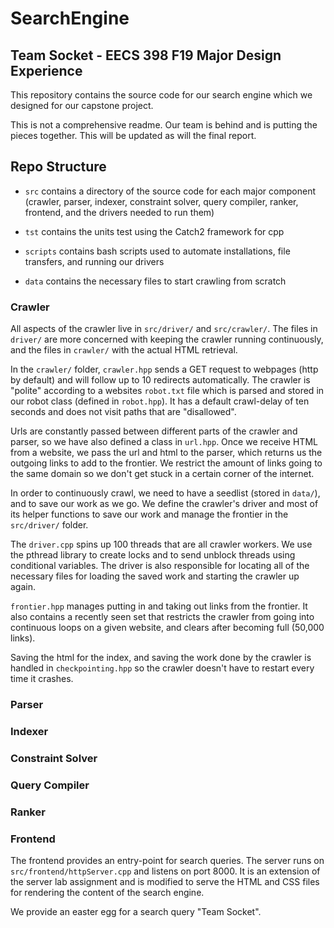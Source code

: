 # SearchEngine
## Team Socket - EECS 398 F19 Major Design Experience

This repository contains the source code for our search engine which we
designed for our capstone project.

This is not a comprehensive readme. Our team is behind and is putting the pieces together. This will be updated as will the final report.

## Repo Structure

* `src` contains a directory of the source code for each major component
  (crawler, parser, indexer, constraint solver, query compiler, ranker,
  frontend, and the drivers needed to run them)

* `tst` contains the units test using the Catch2 framework for cpp

* `scripts` contains bash scripts used to automate installations, file
  transfers, and running our drivers

* `data` contains the necessary files to start crawling from scratch

### Crawler

All aspects of the crawler live in `src/driver/` and `src/crawler/`. The files
in `driver/` are more concerned with keeping the crawler running continuously,
and the files in `crawler/` with the actual HTML retrieval.

In the `crawler/` folder, `crawler.hpp` sends a GET request to webpages (http
by default) and will follow up to 10 redirects automatically. The crawler is 
"polite" according to a websites `robot.txt` file which is parsed and stored in
our robot class (defined in `robot.hpp`). It has a default crawl-delay of ten
seconds and does not visit paths that are "disallowed".

Urls are constantly passed between different parts of the crawler and parser,
so we have also defined a class in `url.hpp`. Once we receive HTML from a
website, we pass the url and html to the parser, which returns us the outgoing
links to add to the frontier. We restrict the amount of links going to the same
domain so we don't get stuck in a certain corner of the internet. 

In order to continuously crawl, we need to have a seedlist (stored in `data/`),
and to save our work as we go. We define the crawler's driver and most of its
helper functions to save our work and manage the frontier in the `src/driver/`
folder. 

The `driver.cpp` spins up 100 threads that are all crawler workers. We use the
pthread library to create locks and to send unblock threads using conditional
variables. The driver is also responsible for locating all of the necessary
files for loading the saved work and starting the crawler up again.

`frontier.hpp` manages putting in and taking out links from the frontier. It
also contains a recently seen set that restricts the crawler from going into
continuous loops on a given website, and clears after becoming full (50,000
links).

Saving the html for the index, and saving the work done by the crawler is
handled in `checkpointing.hpp` so the crawler doesn't have to restart every
time it crashes.


### Parser


### Indexer


### Constraint Solver 


### Query Compiler


### Ranker


### Frontend

The frontend provides an entry-point for search queries. The server runs on 
`src/frontend/httpServer.cpp` and listens on port 8000. It is an extension of
the server lab assignment and is modified to serve the HTML and CSS files for
rendering the content of the search engine.

We provide an easter egg for a search query "Team Socket".



